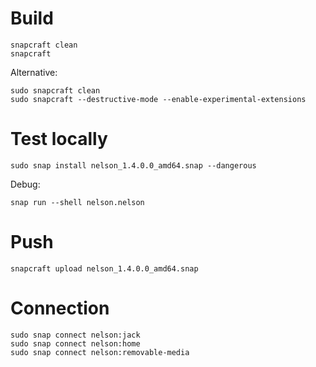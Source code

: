 # Build

```
snapcraft clean
snapcraft
```

Alternative:
```
sudo snapcraft clean
sudo snapcraft --destructive-mode --enable-experimental-extensions
```

# Test locally

```
sudo snap install nelson_1.4.0.0_amd64.snap --dangerous
```

Debug:

```
snap run --shell nelson.nelson
```

# Push

```
snapcraft upload nelson_1.4.0.0_amd64.snap
```

# Connection

```
sudo snap connect nelson:jack
sudo snap connect nelson:home
sudo snap connect nelson:removable-media
```
